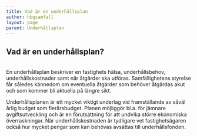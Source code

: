 ```yaml
---
title: Vad är en underhållsplan
author: hbgsamfall
layout: page
parent: Underhållsplan
---
```


## Vad är en underhållsplan?
<BR>
En underhållsplan beskriver en fastighets hälsa, underhållsbehov, underhållskostnader samt när åtgärder ska utföras. Samfällighetens styrelse får således kännedom om eventuella åtgärder som behöver åtgärdas akut och som kommer bli aktuella på längre sikt.

Underhållsplanen är ett mycket viktigt underlag vid framställande av såväl årlig budget som flerårsbudget. Planen möjliggör bl.a. för jämnare avgiftsutveckling och är en förutsättning för att undvika större ekonomiska överraskningar.  När underhållskostnaden är tydligare vet fastighetsägaren också hur mycket pengar som kan behövas avsättas till underhållsfonden.

